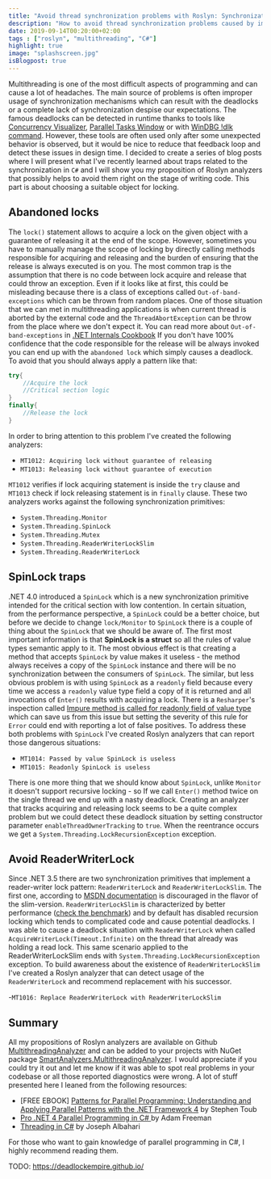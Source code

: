 ```yaml
---
title: "Avoid thread synchronization problems with Roslyn: Synchronization primitives traps"
description: "How to avoid thread synchronization problems caused by improperly used synchronization primitives"
date: 2019-09-14T00:20:00+02:00
tags : ["roslyn", "multithreading", "C#"]
highlight: true
image: "splashscreen.jpg"
isBlogpost: true
---
```


Multithreading is one of the most difficult aspects of programming and can cause a lot of headaches. The main source of problems is often improper usage of synchronization mechanisms which can result with the deadlocks or a complete lack of synchronization despise our expectations. The famous deadlocks can be detected in runtime thanks to tools like [Concurrency Visualizer](https://docs.microsoft.com/en-US/visualstudio/profiling/concurrency-visualizer?view=vs-2019), [Parallel Tasks Window](https://docs.microsoft.com/en-us/visualstudio/debugger/walkthrough-debugging-a-parallel-application?view=vs-2019#using-the-parallel-tasks-window-and-the-tasks-view-of-the-parallel-stacks-window) or with [WinDBG !dlk command](https://blogs.msdn.microsoft.com/mohamedg/2010/01/28/how-to-debug-deadlocks-using-windbg/). However, these tools are often used only after some unexpected behavior is observed, but it would be nice to reduce that feedback loop and detect these issues in design time. I decided to create a series of blog posts where I will present what I've recently learned about traps related to the synchronization in `C#` and I will show you my proposition of Roslyn analyzers that possibly helps to avoid them right on the stage of writing code. This part is about choosing a suitable object for locking.

## Abandoned locks

The `lock()` statement allows to acquire a lock on the given object with a guarantee of releasing it at the end of the scope. However, sometimes you have to manually manage the scope of locking by directly calling methods responsible for acquiring and releasing and the burden of ensuring that the release is always executed is on you. The most common trap is the assumption that there is no code between lock acquire and release that could throw an exception. Even if it looks like at first, this could be misleading because 
there is a class of exceptions called `Out-of-band-exceptions` which can be thrown from random places. One of those situation that we can met in multithreading applications is when current thread is aborted by the external code and the `ThreadAbortException` can be throw from the place where we don't expect it. You can read more about `Out-of-band-exceptions` in [.NET Internals Cookbook](https://www.amazon.com/gp/product/B07RQ4ZCJR/ref=as_li_tl?ie=UTF8&camp=1789&creative=9325&creativeASIN=B07RQ4ZCJR&linkCode=as2&tag=asdqweasd-20&linkId=8f918c80678565ef8e1dbb78ae167ac3) 
If you don't have 100% confidence that the code responsible for the release will be always invoked you can end up with the `abandoned lock` which simply causes a deadlock. To avoid that you should always apply a pattern like that:

```csharp
try{
    //Acquire the lock
    //Critical section logic
}
finally{
    //Release the lock
}
```

In order to bring attention to this problem I've created the following analyzers:

- `MT1012: Acquiring lock without guarantee of releasing`
- `MT1013: Releasing lock without guarantee of execution`

`MT1012` verifies if lock acquiring statement is inside the `try` clause and `MT1013` check if lock releasing statement is in `finally` clause. These two analyzers works against the following synchronization primitives:

-  `System.Threading.Monitor`
-  `System.Threading.SpinLock`
-  `System.Threading.Mutex`
-  `System.Threading.ReaderWriterLockSlim`
-  `System.Threading.ReaderWriterLock`


## SpinLock traps
.NET 4.0 introduced a `SpinLock` which is a new synchronization primitive intended for the critical section with low contention. In certain situation, from the performance perspective, a `SpinLock` could be a better choice, but before we decide to change `lock/Monitor` to `SpinLock` there is a couple of thing about the `SpinLock` that we should be aware of. The first most important information is that  **SpinLock is a struct** so all the rules of value types semantic apply to it. The most obvious effect is that creating a method that accepts `SpinLock` by value makes it useless - the method always receives a copy of the `SpinLock` instance and there will be no synchronization between the consumers of `SpinLock`. The similar, but less obvious problem is with using `SpinLock` as a `readonly` field because every time we access a `readonly` value type field a copy of it is returned and all invocations of `Enter()` results with acquiring a lock. There is a `Resharper`'s inspection called [Impure method is called for readonly field of value type](https://www.jetbrains.com/help/resharper/ImpureMethodCallOnReadonlyValueField.html) which can save us from this issue but setting the severity of this rule for `Error` could end with reporting a lot of false positives. To address these both problems with `SpinLock` I've created  Roslyn analyzers that can report those dangerous situations:

- `MT1014: Passed by value SpinLock is useless`
- `MT1015: Readonly SpinLock is useless`

There is one more thing that we should know about `SpinLock`, unlike `Monitor` it doesn't support recursive locking - so If we call `Enter()` method twice on the single thread we end up with a nasty deadlock. Creating an analyzer that tracks acquiring and releasing lock seems to be a quite complex problem but we could detect these deadlock situation by setting constructor parameter `enableThreadOwnerTracking` to `true`. When the reentrance occurs we get a `System.Threading.LockRecursionException` exception.

## Avoid ReaderWriterLock
Since .NET 3.5 there are two synchronization primitives that implement a reader-writer lock pattern: `ReaderWriterLock` and `ReaderWriterLockSlim`. The first one, according to [MSDN documentation](https://docs.microsoft.com/en-US/dotnet/api/system.threading.readerwriterlock?view=netframework-4.8#remarks) is discouraged in the flavor of the slim-version. `ReaderWriterLockSlim` is characterized by better performance ([check the benchmark](https://blogs.msdn.microsoft.com/pedram/2007/10/07/a-performance-comparison-of-readerwriterlockslim-with-readerwriterlock/)) and by default has disabled recursion locking which tends to complicated code and cause potential deadlocks. I was able to cause a deadlock situation with `ReaderWriterLock` when called `AcquireWriterLock(Timeout.Infinite)` on the thread that already was holding a read lock. This same scenario applied to the ReaderWriterLockSlim ends with `System.Threading.LockRecursionException` exception. To build awareness about the existence of `ReaderWriterLockSlim` I've created a Roslyn analyzer that can detect usage of the `ReaderWriterLock` and recommend replacement with his successor.

-`MT1016: Replace ReaderWriterLock with ReaderWriterLockSlim`

## Summary

All my propositions of Roslyn analyzers are available on Github [MultithreadingAnalyzer](https://github.com/smartanalyzers/MultithreadingAnalyzer) and can be added to your projects with NuGet package [SmartAnalyzers.MultithreadingAnalyzer](https://www.nuget.org/packages/SmartAnalyzers.MultithreadingAnalyzer/). I would appreciate if you could try it out and let me know if it was able to spot real problems in your codebase or all those reported diagnostics were wrong. A lot of stuff presented here I leaned from the following resources:

- [FREE EBOOK] [Patterns for Parallel Programming: Understanding and Applying Parallel Patterns with the .NET Framework 4](https://www.microsoft.com/en-us/download/details.aspx?id=19222) by Stephen Toub
- [Pro .NET 4 Parallel Programming in C# ](https://www.amazon.com/gp/product/1430229675/ref=as_li_tl?ie=UTF8&tag=asdqweasd-20&camp=1789&creative=9325&linkCode=as2&creativeASIN=1430229675&linkId=641bf019467347fd65bc13e232eff4d8) by Adam Freeman 
- [Threading in C#](http://www.albahari.com/threading/) by Joseph Albahari 

For those who want to gain knowledge of parallel programming in C#, I highly recommend reading them.


TODO: https://deadlockempire.github.io/